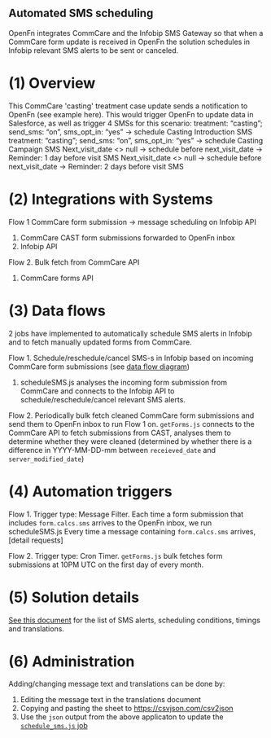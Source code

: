 ## Automated SMS scheduling

OpenFn integrates CommCare and the Infobip SMS Gateway so that when a CommCare form update is received in OpenFn the solution schedules in Infobip relevant SMS alerts to be sent or canceled.

# (1) Overview

This CommCare 'casting' treatment case update sends a notification to OpenFn (see example here). This would trigger OpenFn to update data in Salesforce, as well as trigger 4 SMSs for this scenario: 
treatment: “casting”; send_sms: “on”, sms_opt_in: “yes” -> schedule Casting Introduction SMS 
treatment: “casting”; send_sms: “on”, sms_opt_in: “yes” -> schedule Casting Campaign SMS
Next_visit_date <> null → schedule before next_visit_date → Reminder: 1 day before visit SMS
Next_visit_date <> null → schedule before next_visit_date → Reminder: 2 days before visit SMS

# (2) Integrations with Systems

Flow 1 CommCare form submission -> message scheduling on Infobip API
1. CommCare CAST form submissions forwarded to OpenFn inbox
2. Infobip API

Flow 2. Bulk fetch from CommCare API
1. CommCare forms API

# (3) Data flows

2 jobs have implemented to automatically schedule SMS alerts in Infobip and to fetch manually updated forms from CommCare.

Flow 1. Schedule/reschedule/cancel SMS-s in Infobip based on incoming CommCare form submissions (see [data flow diagram](https://lucid.app/lucidchart/invitations/accept/147f73b6-b863-45da-afe9-7ca220381676))
1. scheduleSMS.js analyses the incoming form submission from CommCare and connects to the Infobip API to schedule/reschedule/cancel relevant SMS alerts.

Flow 2. Periodically bulk fetch cleaned CommCare form submissions and send them to OpenFn inbox to run Flow 1 on.
`getForms.js` connects to the CommCare API to fetch submissions from CAST, analyses them to determine whether they were cleaned (determined by whether there is a difference in YYYY-MM-DD-mm between `receieved_date` and `server_modified_date`)

# (4) Automation triggers

Flow 1. Trigger type: Message Filter. Each time a form submission that includes `form.calcs.sms` arrives to the OpenFn inbox, we run scheduleSMS.js
Every time a message containing `form.calcs.sms` arrives, [detail requests]

Flow 2. Trigger type: Cron Timer. `getForms.js` bulk fetches form submissions at 10PM UTC on the first day of every month.

# (5) Solution details

[See this document](https://docs.google.com/spreadsheets/d/1quhQJgQkVRC8oObDzkwgnnm-Rov5BGOW85I4YqcNV0I/edit?usp=sharing) for the list of SMS alerts, scheduling conditions, timings and translations.

# (6) Administration

Adding/changing message text and translations can be done by:
1. Editing the message text in the translations document
2. Copying and pasting the sheet to https://csvjson.com/csv2json
3. Use the `json` output from the above applicaton to update the [`schedule_sms.js` job](https://github.com/OpenFn/Miracle-Feet/blob/7e03d51ac07fa097f21bbaa8c3575a90a2f8f917/schedule_sms.js#L3)



